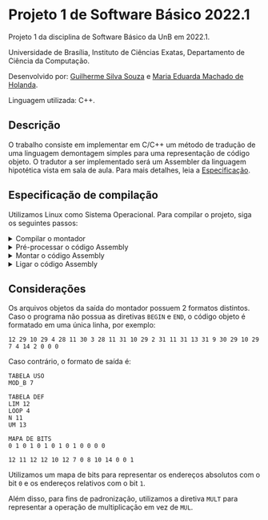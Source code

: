 # Projeto 1 de Software Básico 2022.1

Projeto 1 da disciplina de Software Básico da UnB em 2022.1.

Universidade de Brasília, Instituto de Ciências Exatas, Departamento de Ciência da Computação.

Desenvolvido por: [Guilherme Silva Souza](https://github.com/gss214) e [Maria Eduarda Machado de Holanda](https://github.com/dudaholandah).

Linguagem utilizada: C++.

## Descrição

O trabalho consiste em implementar em C/C++ um método de tradução de uma linguagem demontagem simples para uma representação de código objeto. O tradutor a ser implementado será um Assembler da linguagem hipotética vista em sala de aula. Para mais detalhes, leia a [Especificação](https://github.com/gss214/Project-1-SB-2022.1/blob/main/Especifica%C3%A7%C3%A3o.pdf).

## Especificação de compilação

Utilizamos Linux como Sistema Operacional. Para compilar o projeto, siga os seguintes passos:

<details>
  <summary>Compilar o montador</summary>
  
  - Para isso, utilizamos a versão 17 do C++.
  - `g++ -std=c++17 -Wall -o montador montador.cpp`
  - Certifique-se de estar na pasta do [Montador](https://github.com/gss214/Project-1-SB-2022.1/tree/main/src/Montador).
  
</details> 

<details>
  <summary>Pré-processar o código Assembly</summary>
  
  - `./montador -p meuprograma.asm preprocessado.obj`
  
</details> 

<details>
  <summary>Montar o código Assembly</summary>
  
  - `./montador -o preprocessado.obj saida.obj`
  
</details> 

<details>
  <summary>Ligar o código Assembly</summary>
  
  - Caso o programa possua dois módulos, é preciso ligá-lo.
  - `g++ -std=c++17 -Wall -o ligador ligador.cpp`
  - `./ligador moduloA.obj moduloB.obj saida.obj`
  - Certifique-se de estar na pasta do [Ligador](https://github.com/gss214/Project-1-SB-2022.1/tree/main/src/Ligador).
  
</details> 

## Considerações

Os arquivos objetos da saída do montador possuem 2 formatos distintos. Caso o programa não possua as diretivas `BEGIN` e `END`, o código objeto é formatado em uma única linha, por exemplo: 

```
12 29 10 29 4 28 11 30 3 28 11 31 10 29 2 31 11 31 13 31 9 30 29 10 29 7 4 14 2 0 0 0
```

Caso contrário, o formato de saída é:

```
TABELA USO
MOD_B 7

TABELA DEF
LIM 12
LOOP 4
N 11
UM 13

MAPA DE BITS
0 1 0 1 0 1 0 1 0 1 0 0 0 0 

12 11 12 12 10 12 7 0 8 10 14 0 0 1 
```

Utilizamos um mapa de bits para representar os endereços absolutos com o bit `0` e os endereços relativos com o bit `1`. 

Além disso, para fins de padronização, utilizamos a diretiva `MULT` para representar a operação de multiplicação em vez de `MUL`.




